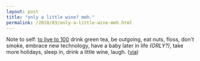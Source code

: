 ```yaml
---
layout: post
title: "only a little wine? meh."
permalink: /2010/03/only-a-little-wine-meh.html
---
```


<p>Note to self: <a href="http://www.executivehm.com/news/how-to-live-to-100/">to live to 100</a> drink green tea, be outgoing, eat nuts, floss, don&#39;t smoke, embrace new technology, have a baby later in life <i>(ORLY?)</i>, take more holidays, sleep in, drink a little wine, laugh. (<a href="http://twitter.com/ifindkarma/status/9836491410">via</a>)</p>


